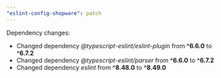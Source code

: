 ```yaml
---
"eslint-config-shopware": patch
---
```


Dependency changes:

- Changed dependency _@typescript-eslint/eslint-plugin_ from **^6.6.0** to **^6.7.2**
- Changed dependency _@typescript-eslint/parser_ from **^6.6.0** to **^6.7.2**
- Changed dependency _eslint_ from **^8.48.0** to **^8.49.0**

